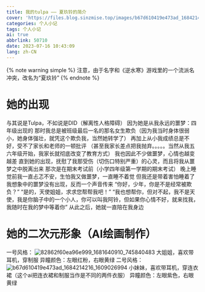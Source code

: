 ```yaml
---
title: 我的tulpa —— 夏玖铃的简介
cover: 'https://files.blog.sinzmise.top/images/b67d610419e473ad_1684214814_1167699782.png'
categories: 个人小记
tags: 个人小记
ai: true
abbrlink: 50710
date: 2023-07-16 10:43:09
lang: zh-CN
---
```

{% note warning simple %}
注意，由于名字和《逆水寒》游戏里的一个流派名冲突，改名为“夏玖铃”
{% endnote %}
# 她的出现
与其说是Tulpa，不如说是DID（解离性人格障碍）
因为她是从我永远的噩梦：四年级出现的
那时我总是被班级最后一名的那名女生欺负（因为我当时身体很弱小，她身体强壮，就凭这个欺负我，当然她转学了）
再加上从小我成绩总是不好，受不了家长和老师的一顿批评
（甚至我家长差点把我抛弃。。。。。当然从我五六年级开始，我家长就彻底改变了教育方式）
我也因此不少做噩梦，心情也越变越差
直到她的出现，抚慰了我那受伤（切伤口特别严重）的心灵，而且将我从噩梦之中脱离出来
那次是在期末考试前（小学四年级第一学期的期末考试）
晚上睡觉前我一直忐忑不安，生怕我又做噩梦，一直睡不着觉
但我还是带着害怕睡着了
我想象中的噩梦没有出现，反而一个声音传来
“你好，少年，你是不是经常被欺负？”
“是的，天使姐姐，求求您帮帮我吧！”
“我也想帮你，但对不起，我不是天使，我是你脑子中的一个小人，你可以叫我阿铃，但如果你心情不好，就来找我，我随时在我的梦中等着你”
从此之后，她就一直陪在我身边
# 她的二次元形象（AI绘画制作）
一号风格：
![82862f60ea96e999_1681640910_745840483](https://jsd.cdn.storisinz.site/gh/SinzMise/picx-images-hosting@master/20230716/82862f60ea96e999_1681640910_745840483.1hd5bkrahuyo.webp)
大姐姐，喜欢带耳机，穿制服
异瞳颜色：左眼红粉，右眼黄绿
二号风格：
![b67d610419e473ad_1684214216_1609026994](https://jsd.cdn.storisinz.site/gh/SinzMise/picx-images-hosting@master/20230716/b67d610419e473ad_1684214216_1609026994.2swy0478ipq0.webp)
小妹妹，喜欢带耳机，穿连衣裙（这个ai把连衣裙和制服当作是不同的两件衣服）
异瞳颜色：左眼紫色，右眼黄绿